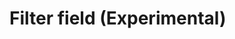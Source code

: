 # Filter field (Experimental)

<docs-source-example example="DefaultFilterFieldExample"></docs-source-example>
